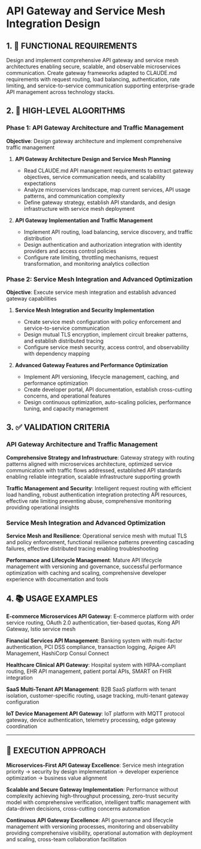 # API Gateway and Service Mesh Integration Design

## 1. 🎯 FUNCTIONAL REQUIREMENTS

Design and implement comprehensive API gateway and service mesh architectures enabling secure, scalable, and observable microservices communication. Create gateway frameworks adapted to CLAUDE.md requirements with request routing, load balancing, authentication, rate limiting, and service-to-service communication supporting enterprise-grade API management across technology stacks.

## 2. 🔄 HIGH-LEVEL ALGORITHMS

### Phase 1: API Gateway Architecture and Traffic Management
**Objective**: Design gateway architecture and implement comprehensive traffic management

1. **API Gateway Architecture Design and Service Mesh Planning**
   - Read CLAUDE.md API management requirements to extract gateway objectives, service communication needs, and scalability expectations
   - Analyze microservices landscape, map current services, API usage patterns, and communication complexity
   - Define gateway strategy, establish API standards, and design infrastructure with service mesh deployment

2. **API Gateway Implementation and Traffic Management**
   - Implement API routing, load balancing, service discovery, and traffic distribution
   - Design authentication and authorization integration with identity providers and access control policies
   - Configure rate limiting, throttling mechanisms, request transformation, and monitoring analytics collection

### Phase 2: Service Mesh Integration and Advanced Optimization
**Objective**: Execute service mesh integration and establish advanced gateway capabilities

1. **Service Mesh Integration and Security Implementation**
   - Create service mesh configuration with policy enforcement and service-to-service communication
   - Design mutual TLS encryption, implement circuit breaker patterns, and establish distributed tracing
   - Configure service mesh security, access control, and observability with dependency mapping

2. **Advanced Gateway Features and Performance Optimization**
   - Implement API versioning, lifecycle management, caching, and performance optimization
   - Create developer portal, API documentation, establish cross-cutting concerns, and operational features
   - Design continuous optimization, auto-scaling policies, performance tuning, and capacity management

## 3. ✅ VALIDATION CRITERIA

### API Gateway Architecture and Traffic Management
**Comprehensive Strategy and Infrastructure**: Gateway strategy with routing patterns aligned with microservices architecture, optimized service communication with traffic flows addressed, established API standards enabling reliable integration, scalable infrastructure supporting growth

**Traffic Management and Security**: Intelligent request routing with efficient load handling, robust authentication integration protecting API resources, effective rate limiting preventing abuse, comprehensive monitoring providing operational insights

### Service Mesh Integration and Advanced Optimization
**Service Mesh and Resilience**: Operational service mesh with mutual TLS and policy enforcement, functional resilience patterns preventing cascading failures, effective distributed tracing enabling troubleshooting

**Performance and Lifecycle Management**: Mature API lifecycle management with versioning and governance, successful performance optimization with caching and scaling, comprehensive developer experience with documentation and tools

## 4. 📚 USAGE EXAMPLES

**E-commerce Microservices API Gateway**: E-commerce platform with order service routing, OAuth 2.0 authentication, tier-based quotas, Kong API Gateway, Istio service mesh

**Financial Services API Management**: Banking system with multi-factor authentication, PCI DSS compliance, transaction logging, Apigee API Management, HashiCorp Consul Connect

**Healthcare Clinical API Gateway**: Hospital system with HIPAA-compliant routing, EHR API management, patient portal APIs, SMART on FHIR integration

**SaaS Multi-Tenant API Management**: B2B SaaS platform with tenant isolation, customer-specific routing, usage tracking, multi-tenant gateway configuration

**IoT Device Management API Gateway**: IoT platform with MQTT protocol gateway, device authentication, telemetry processing, edge gateway coordination

---

## 🎯 EXECUTION APPROACH

**Microservices-First API Gateway Excellence**: Service mesh integration priority → security by design implementation → developer experience optimization → business value alignment

**Scalable and Secure Gateway Implementation**: Performance without complexity achieving high-throughput processing, zero-trust security model with comprehensive verification, intelligent traffic management with data-driven decisions, cross-cutting concerns automation

**Continuous API Gateway Excellence**: API governance and lifecycle management with versioning processes, monitoring and observability providing comprehensive visibility, operational automation with deployment and scaling, cross-team collaboration facilitation